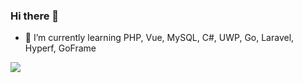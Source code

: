 ### Hi there 👋

- 🌱 I’m currently learning PHP, Vue, MySQL, C#, UWP, Go, Laravel, Hyperf, GoFrame

![](https://komarev.com/ghpvc/?username=wcz0)
